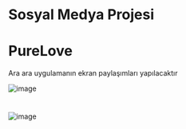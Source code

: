 # Sosyal Medya Projesi
# PureLove
Ara ara uygulamanın ekran paylaşımları yapılacaktır

![image](https://github.com/user-attachments/assets/2e49bab9-479f-414f-87a3-1faff08ce74c)
#
![image](https://github.com/user-attachments/assets/e1a3a66b-3e18-45da-9cf5-8607c03ef4c5)

